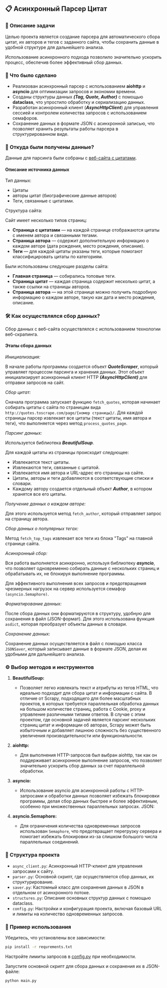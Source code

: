 ## 📋 Асинхронный Парсер Цитат
### 📝 Описание задачи
Целью проекта является создание парсера для автоматического сбора цитат, 
их авторов и тегов с заданного сайта, 
чтобы сохранить данные в удобной структуре для дальнейшего анализа. 

Использование асинхронного подхода позволило значительно ускорить процесс, 
обеспечив более эффективный сбор данных.

### 🚀 Что было сделано
- Реализован асинхронный парсер с использованием **aiohttp** и **asyncio** 
для оптимизации запросов и экономии времени.
- Созданы структуры данных **_(Tag, Quote, Author)_** с помощью **dataclass**, что 
  упростило обработку и сериализацию данных.
- Разработан асинхронный клиент (_**AsyncHttpClient**_) для управления сессией и 
  контролем количества запросов с использованием семафоров.
- Сохранение данных в формате JSON с асинхронной записью, что позволяет 
  хранить результаты работы парсера в структурированном виде.

### 📍 Откуда были получены данные?

Данные для парсинга были собраны с [веб-сайта с цитатами](https://quotes.toscrape.com/). 

#### Описание источника данных
Тип данных: 
- Цитаты
- авторы цитат (биографические данные авторов)
- Теги, связанные с цитатами.

Структура сайта: 

Сайт имеет несколько типов страниц:
- **Страница с цитатами** — на каждой странице отображаются цитаты с именем 
автора и связанными тегами.
- **Страница автора** — содержит дополнительную информацию о каждом авторе (дата 
  рождения, место рождения, описание).
- **Теги** — для каждой цитаты указаны теги, которые помогают классифицировать 
  цитаты по категориям.


Были использованы следующие разделы сайта:

- **Главная страница** — собирались топовые теги.
- **Страница цитат** — каждая страница содержит несколько цитат, а также ссылки 
  на страницы авторов.
- **Страница автора** — на этой странице можно получить подробную информацию о 
  каждом авторе, такую как дата и место рождения, описание.

### 🛠️ Как осуществлялся сбор данных?
Сбор данных с веб-сайта осуществлялся с использованием технологии 
веб-скрапинга.

#### Этапы сбора данных
_Инициализация:_

В начале работы программы создается объект **_QuoteScraper_**, 
который управляет процессом парсинга и хранения данных. 
Этот объект инициализирует асинхронный клиент HTTP **_(AsyncHttpClient)_** для отправки запросов на сайт.

_Сбор цитат:_

Сначала программа запускает функцию `fetch_quotes`, которая начинает 
собирать цитаты с сайта по страницам вида `http://quotes.toscrape.com/page/{номер страницы}/`.
Для каждой страницы парсер извлекает все цитаты (текст цитаты, имя автора и теги), что выполняется через метод `process_quotes_page`.

_Парсинг данных:_

Используется библиотека **_BeautifulSoup_**.

Для каждой цитаты из страницы происходит следующее:
- Извлекается текст цитаты.
- Извлекаются теги, связанные с цитатой.
- Извлекается имя автора и URL-адрес его страницы на сайте.
- Цитаты, авторы и теги добавляются в соответствующие списки и словари.
- Каждому автору создается отдельный объект **_Author_**, в котором хранятся 
  все его цитаты.

_Получение данных о каждом авторе:_

Для этого используется метод `fetch_author`, который отправляет запрос на страницу автора.

_Сбор данных о популярных тегах:_

Метод `fetch_top_tags` извлекает все теги из блока "Tags" на главной странице сайта.

_Асинхронный сбор:_

Вся работа выполняется асинхронно, используя библиотеку **_asyncio_**, 
что позволяет одновременно собирать данные с нескольких страниц и обрабатывать их, 
не блокируя выполнение программы.

Для эффективного выполнения всех запросов и предотвращения чрезмерных нагрузок на сервер используется семафор `(asyncio.Semaphore)`.

_Форматирование данных:_

После сбора данных они форматируются в структуру, удобную для сохранения в файл (JSON-формат). 
Для этого использована функция `asdict`, которая преобразует объекты данных в словари.

_Сохранение данных:_

Сохранение данных осуществляется в файл с помощью класса `JSONSaver`, 
который записывает данные в формате JSON, делая их удобными для дальнейшего анализа.

### ⚙️ Выбор методов и инструментов

1. **BeautifulSoup:**

   - Позволяет легко извлекать текст и атрибуты из тегов HTML, что идеально 
      подходит для сбора цитат и информации с сайта. В отличие от Scrapy, 
     подходящего для более масштабных проектов, в которых требуется 
     параллельная обработка данных на большом количестве страниц, работа с 
     Cookie, proxy и управление различными типами ответов. 
     В случае с этим проектом, где основной задачей является парсинг нескольких страниц цитат и информации об авторах, 
    Scrapy может быть избыточным и добавляет лишнюю сложность без 
     существенного увеличения производительности или функциональности.

2. **aiohttp:**

   - Для выполнения HTTP-запросов был выбран aiohttp, так как он поддерживает 
   асинхронное выполнение запросов, 
   что позволяет значительно ускорить сбор данных за счет параллельной обработки. 

3. **asyncio:**

   - Использование asyncio для асинхронной работы с HTTP-запросами и обработки 
   данных позволяет избежать блокировки программы, делая сбор данных быстрее и более эффективным, особенно при множественных параллельных запросах.
   JSON:
4. **asyncio.Semaphore:**

   - Для ограничения количества одновременных запросов использован `Semaphore`, 
   что предотвращает перегрузку сервера и помогает избежать блокировки 
   из-за слишком большого числа параллельных соединений.

### 📂 Структура проекта
- `async_client.py`: Асинхронный HTTP-клиент для управления запросами к сайту.
- `parser.py`: Основной скрипт, где осуществляется сбор данных, их 
  структурирование.
- `saver.py`: Кастомный класс для сохранения данных в JSON в отдельном от 
  асинхронного потоке.
- `structures.py`: Описание основных структур данных с помощью dataclass.
- `config.py`: Настройки и конфигурация проекта, включая базовый URL и лимиты 
  на количество одновременных запросов.

### 🧩 Пример использования
Убедитесь, что установлены все зависимости:
```bash
pip install -r requrements.txt
```
Настройте лимиты запросов в [config.py](https://github.com/Gricana/quotes_scraping/blob/main/parser.py) при необходимости.

Запустите основной скрипт для сбора данных и сохранения их в JSON-файле:
```bash
python main.py
```